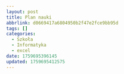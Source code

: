 ```yaml
---
layout: post
title: Plan nauki
abbrlink: d0669417a6804950b2f47e2fce9bb95d
tags: []
categories:
  - Szkoła
  - Informatyka
  - excel
date: 1759695396145
updated: 1759695412575
---
```

